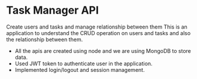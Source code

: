# Task Manager API
Create users and tasks and manage relationship between them
This is an application to understand the CRUD operation on users and tasks and also the relationship between them.
  - All the apis are created using node and we are using MongoDB to store data.
  - Used JWT token to authenticate user in the application.
  - Implemented login/logout and session management.
